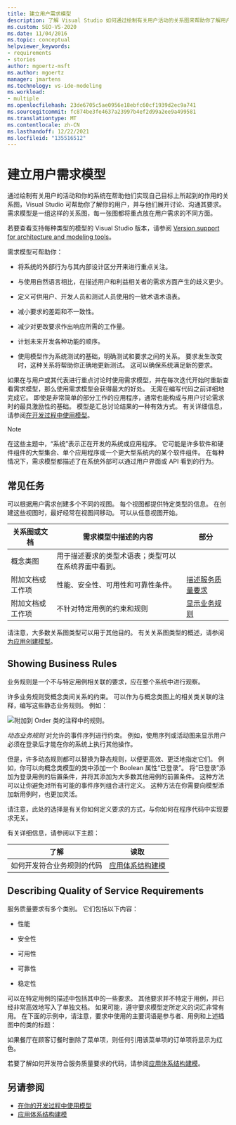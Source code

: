 ```yaml
---
title: 建立用户需求模型
description: 了解 Visual Studio 如何通过绘制有关用户活动的关系图来帮助你了解用户需求，并与他们展开讨论、沟通其需求。
ms.custom: SEO-VS-2020
ms.date: 11/04/2016
ms.topic: conceptual
helpviewer_keywords:
- requirements
- stories
author: mgoertz-msft
ms.author: mgoertz
manager: jmartens
ms.technology: vs-ide-modeling
ms.workload:
- multiple
ms.openlocfilehash: 23de6705c5ae0956e18ebfc60cf1939d2ec9a741
ms.sourcegitcommit: fc874be3fe4637a23997b4ef2d99a2ee9a499581
ms.translationtype: MT
ms.contentlocale: zh-CN
ms.lasthandoff: 12/22/2021
ms.locfileid: "135516512"
---
```

# <a name="model-user-requirements"></a>建立用户需求模型

通过绘制有关用户的活动和你的系统在帮助他们实现自己目标上所起到的作用的关系图，Visual Studio 可帮助你了解你的用户，并与他们展开讨论、沟通其要求。 需求模型是一组这样的关系图，每一张图都将重点放在用户需求的不同方面。

若要查看支持每种类型的模型的 Visual Studio 版本，请参阅 [Version support for architecture and modeling tools](../modeling/analyze-and-model-your-architecture.md#VersionSupport)。

需求模型可帮助你：

- 将系统的外部行为与其内部设计区分开来进行重点关注。

- 与使用自然语言相比，在描述用户和利益相关者的需求方面产生的歧义更少。

- 定义可供用户、开发人员和测试人员使用的一致术语术语表。

- 减小要求的差距和不一致性。

- 减少对更改要求作出响应所需的工作量。

- 计划未来开发各种功能的顺序。

- 使用模型作为系统测试的基础，明确测试和要求之间的关系。 要求发生改变时，这种关系将帮助你正确地更新测试。 这可以确保系统满足新的要求。

如果在与用户或其代表进行重点讨论时使用需求模型，并在每次迭代开始时重新查看需求模型，那么使用需求模型会获得最大的好处。 无需在编写代码之前详细地完成它。 即使是非常简单的部分工作的应用程序，通常也能构成与用户讨论需求时的最具激励性的基础。 模型是汇总讨论结果的一种有效方式。 有关详细信息，请参阅[在开发过程中使用模型](../modeling/use-models-in-your-development-process.md)。

> [!NOTE]
> 在这些主题中，“系统”表示正在开发的系统或应用程序。 它可能是许多软件和硬件组件的大型集合、单个应用程序或一个更大型系统内的某个软件组件。 在每种情况下，需求模型都描述了在系统外部可以通过用户界面或 API 看到的行为。

## <a name="common-tasks"></a>常见任务

可以根据用户需求创建多个不同的视图。  每个视图都提供特定类型的信息。  在创建这些视图时，最好经常在视图间移动。 可以从任意视图开始。

|关系图或文档|需求模型中描述的内容|部分|
|-|-|-|
|概念类图|用于描述要求的类型术语表；类型可以在系统界面中看到。||
|附加文档或工作项|性能、安全性、可用性和可靠性条件。|[描述服务质量要求](#QoSRequirements)|
|附加文档或工作项|不针对特定用例的约束和规则|[显示业务规则](#BusinessRules)|

请注意，大多数关系图类型可以用于其他目的。 有关关系图类型的概述，请参阅[为应用创建模型](../modeling/create-models-for-your-app.md)。

## <a name="showing-business-rules"></a><a name="BusinessRules"></a> Showing Business Rules

业务规则是一个不与特定用例相关联的要求，应在整个系统中进行观察。

许多业务规则受概念类间关系的约束。 可以作为与概念类图上的相关类关联的注释，编写这些静态业务规则。 例如：

![附加到 Order 类的注释中的规则。](../modeling/media/uml_reqmcd2.png)

*动态业务规则* 对允许的事件序列进行约束。 例如，使用序列或活动图来显示用户必须在登录后才能在你的系统上执行其他操作。

但是，许多动态规则都可以替换为静态规则，以便更高效、更泛地指定它们。 例如，你可以向概念类模型的类中添加一个 Boolean 属性“已登录”。 将“已登录”添加为登录用例的后置条件，并将其添加为大多数其他用例的前置条件。 这种方法可以让你避免对所有可能的事件序列组合进行定义。 这种方法在你需要向模型添加新用例时，也更加灵活。

请注意，此处的选择是有关你如何定义要求的方式，与你如何在程序代码中实现要求无关。

有关详细信息，请参阅以下主题：

|了解|读取|
|-|-|
|如何开发符合业务规则的代码|[应用体系结构建模](../modeling/model-your-app-s-architecture.md)|

## <a name="describing-quality-of-service-requirements"></a><a name="QoSRequirements"></a> Describing Quality of Service Requirements

服务质量要求有多个类别。 它们包括以下内容：

- 性能

- 安全性

- 可用性

- 可靠性

- 稳定性

可以在特定用例的描述中包括其中的一些要求。 其他要求并不特定于用例，并已经非常高效地写入了单独文档。 如果可能，遵守要求模型定所定义的词汇非常有用。 在下面的示例中，请注意，要求中使用的主要词语是参与者、用例和上述插图中的类的标题：

如果餐厅在顾客订餐时删除了菜单项，则任何引用该菜单项的订单项将显示为红色。

若要了解如何开发符合服务质量要求的代码，请参阅[应用体系结构建模](../modeling/model-your-app-s-architecture.md)。

## <a name="see-also"></a>另请参阅

- [在你的开发过程中使用模型](../modeling/use-models-in-your-development-process.md)
- [应用体系结构建模](../modeling/model-your-app-s-architecture.md)
